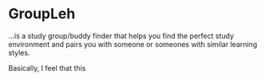 # GroupLeh
...is a study group/buddy finder that helps you find the perfect study environment and pairs you with someone or someones with similar learning styles.

Basically, I feel that this